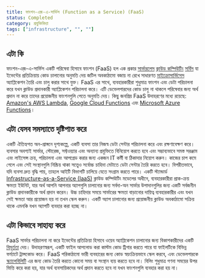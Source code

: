 ```yaml
---
title: ফাংশন-এজ়-এ-সার্ভিস (Function as a Service) (FaaS)
status: Completed
category: প্রযুক্তিবিদ্যা
tags: ["infrastructure", "", ""]
---
```


## এটা কি

ফাংশন-এজ়-এ-সার্ভিস
একটি পরিষেবা হিসাবে ফাংশন (FaaS) হল এক প্রকার [সার্ভারলেস](/bn/serverless/) [ক্লাউড কম্পিউটিং](/bn/cloud-computing/) [সর্বিস](/bn/service/) 
যা ইভেন্টের প্রতিক্রিয়ায় কোড চালানোর অনুমতি দেয়
জটিল অবকাঠামো বজায় না রেখে
সাধারণত [মাইক্রোসার্ভিসেস](/bn/microservices-architecture/) অ্যাপ্লিকেশন তৈরি এবং চালু করার সাথে যুক্ত।
FaaS এর সাথে, ব্যবহারকারীরা শুধুমাত্র ফাংশন এবং ডেটা পরিচালনা করে যখন ক্লাউড প্রদানকারী অ্যাপ্লিকেশন পরিচালনা করে।
এটি ডেভেলপারদের কোড চালু না থাকলে পরিষেবার জন্য অর্থ প্রদান না করে তাদের প্রয়োজনীয় ফাংশনগুলি পেতে অনুমতি দেয়।
কিছু জনপ্রিয় FaaS উদাহরণের মধ্যে রয়েছে: [Amazon's AWS Lambda](https://aws.amazon.com/lambda/),
[Google Cloud Functions](https://cloud.google.com/functions/) এবং [Microsoft Azure Functions](https://azure.microsoft.com/en-us/services/functions/)।

## এটা যেসব সমস্যাতে দৃষ্টিপাত করে

একটি ঐতিহ্যগত অন-প্রাঙ্গনে দৃশ্যকল্পে, একটি ব্যবসা তার নিজস্ব ডেটা সেন্টার পরিচালনা করে এবং রক্ষণাবেক্ষণ করে।
ব্যবসার অবশ্যই সার্ভার, স্টোরেজ, সফ্টওয়্যার এবং অন্যান্য প্রযুক্তিতে বিনিয়োগ করতে হবে
এবং সম্ভাব্যভাবে সমস্ত সরঞ্জাম এবং লাইসেন্স ক্রয়, পরিচালনা এবং আপগ্রেড করার জন্য একজন IT কর্মী বা ঠিকাদার নিয়োগ করুন।
কাজের চাপ কমে গেলে এবং সেই সংস্থানগুলি নিষ্ক্রিয় থাকা সত্ত্বেও সর্বোচ্চ চাহিদা মেটাতে ডেটা সেন্টার তৈরি করতে হবে।
বিপরীতভাবে, যদি ব্যবসা দ্রুত বৃদ্ধি পায়, তাহলে আইটি বিভাগটি চালিয়ে যেতে সংগ্রাম করতে পারে।
একটি স্ট্যান্ডার্ড [Infrastructure-as-a-Service (IaaS)](/bn/infrastructure-as-a-service/) ক্লাউড কম্পিউটিং মডেলের অধীনে,
ব্যবহারকারীরা প্রাক-ক্রয় ক্ষমতা ইউনিট, যার অর্থ আপনি আপনার অ্যাপগুলি চালানোর জন্য সর্বদা-অন সার্ভার উপাদানগুলির জন্য একটি সর্বজনীন ক্লাউড প্রদানকারীকে অর্থ প্রদান করেন।
উচ্চ চাহিদার সময়ে সার্ভারের ক্ষমতা বাড়ানোর দায়িত্ব ব্যবহারকারীর
এবং যখন সেই ক্ষমতা আর প্রয়োজন হয় না তখন স্কেল করুন।
একটি অ্যাপ চালানোর জন্য প্রয়োজনীয় ক্লাউড অবকাঠামো সক্রিয় থাকে এমনকি যখন অ্যাপটি ব্যবহার করা হচ্ছে না।

## এটা কিভাবে সাহায্য করে

FaaS সার্ভার পরিচালনা না করে ইভেন্টের প্রতিক্রিয়া হিসাবে ওয়েব অ্যাপ্লিকেশন চালানোর জন্য বিকাশকারীদের একটি [বিমূর্ততা](/bn/abstraction/) দেয়।
উদাহরণস্বরূপ, একটি ফাইল আপলোড করা কাস্টম কোড ট্রিগার করতে পারে যা ফাইলটিকে বিভিন্ন ফর্ম্যাটে ট্রান্সকোড করে।
FaaS পরিকাঠামো ভারী ব্যবহারের জন্য কোড স্বয়ংক্রিয়ভাবে স্কেল করবে,
এবং ডেভেলপারকে [স্ক্যালেবিলিটি](/bn/scalability/) এর জন্য কোড তৈরি করতে কোনো সময় বা সংস্থান ব্যয় করতে হবে না।
বিলিং শুধুমাত্র গণনা সময়ের উপর ভিত্তি করে করা হয়, যার অর্থ ব্যবসায়িকদের অর্থ প্রদান করতে হবে না যখন ফাংশনগুলি ব্যবহার করা হয় না।
